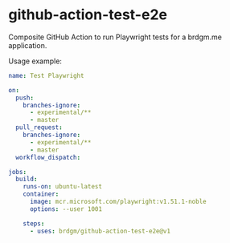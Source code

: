 github-action-test-e2e
======

Composite GitHub Action to run Playwright tests for a brdgm.me application.

Usage example:

```yaml
name: Test Playwright

on:
  push:
    branches-ignore:
      - experimental/**
      - master
  pull_request:
    branches-ignore:
      - experimental/**
      - master
  workflow_dispatch:

jobs:
  build:
    runs-on: ubuntu-latest
    container:
      image: mcr.microsoft.com/playwright:v1.51.1-noble
      options: --user 1001

    steps:
      - uses: brdgm/github-action-test-e2e@v1
```
